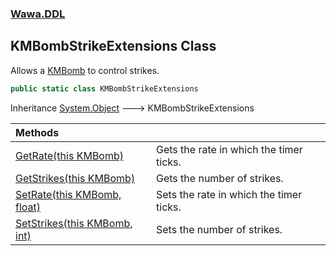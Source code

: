 ### [Wawa.DDL](Wawa.DDL.md 'Wawa.DDL')

## KMBombStrikeExtensions Class

Allows a [KMBomb](https://docs.microsoft.com/en-us/dotnet/api/KMBomb 'KMBomb') to control strikes.

```csharp
public static class KMBombStrikeExtensions
```

Inheritance [System.Object](https://docs.microsoft.com/en-us/dotnet/api/System.Object 'System.Object') &#129106; KMBombStrikeExtensions

| Methods | |
| :--- | :--- |
| [GetRate(this KMBomb)](KMBombStrikeExtensions.GetRate(KMBomb).md 'Wawa.DDL.KMBombStrikeExtensions.GetRate(this KMBomb)') | Gets the rate in which the timer ticks. |
| [GetStrikes(this KMBomb)](KMBombStrikeExtensions.GetStrikes(KMBomb).md 'Wawa.DDL.KMBombStrikeExtensions.GetStrikes(this KMBomb)') | Gets the number of strikes. |
| [SetRate(this KMBomb, float)](KMBombStrikeExtensions.SetRate(KMBomb,Single).md 'Wawa.DDL.KMBombStrikeExtensions.SetRate(this KMBomb, float)') | Sets the rate in which the timer ticks. |
| [SetStrikes(this KMBomb, int)](KMBombStrikeExtensions.SetStrikes(KMBomb,Int32).md 'Wawa.DDL.KMBombStrikeExtensions.SetStrikes(this KMBomb, int)') | Sets the number of strikes. |
